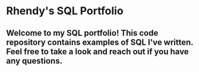 # Rhendy's SQL Portfolio
## Welcome to my SQL portfolio! This code repository contains examples of SQL I've written. Feel free to take a look and reach out if you have any questions.
